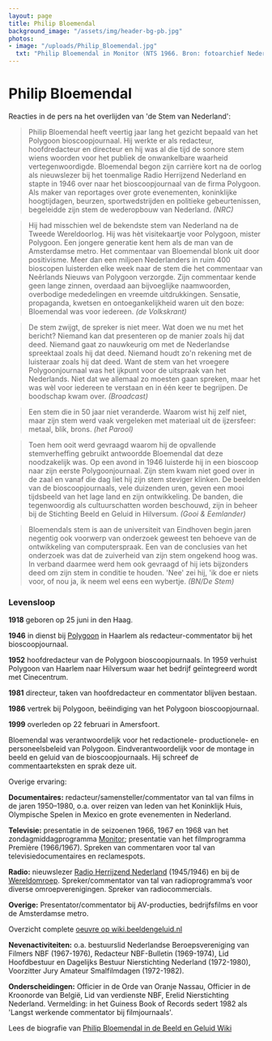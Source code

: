 ```yaml
---
layout: page
title: Philip Bloemendal
background_image: "/assets/img/header-bg-pb.jpg"
photos:
- image: "/uploads/Philip_Bloemendal.jpg"
  txt: "Philip Bloemendal in Monitor (NTS 1966. Bron: fotoarchief Nederlands Instituut voor Beeld en Geluid)"
---
```


# Philip Bloemendal

Reacties in de pers na het overlijden van 'de Stem van Nederland':

> Philip Bloemendal heeft veertig jaar lang het gezicht bepaald van het Polygoon bioscoopjournaal. Hij werkte er als redacteur, hoofdredacteur en directeur en hij was al die tijd de sonore stem wiens woorden voor het publiek de onwankelbare waarheid vertegenwoordigde. Bloemendal begon zijn carrière kort na de oorlog als nieuwslezer bij het toenmalige Radio Herrijzend Nederland en stapte in 1946 over naar het bioscoopjournaal van de firma Polygoon. Als maker van reportages over grote evenementen, koninklijke hoogtijdagen, beurzen, sportwedstrijden en politieke gebeurtenissen, begeleidde zijn stem de wederopbouw van Nederland. _(NRC)_

> Hij had misschien wel de bekendste stem van Nederland na de Tweede Wereldoorlog. Hij was hèt visitekaartje voor Polygoon, mister Polygoon. Een jongere generatie kent hem als de man van de Amsterdamse metro. Het commentaar van Bloemendal blonk uit door positivisme. Meer dan een miljoen Nederlanders in ruim 400 bioscopen luisterden elke week naar de stem die het commentaar van Neêrlands Nieuws van Polygoon verzorgde. Zijn commentaar kende geen lange zinnen, overdaad aan bijvoeglijke naamwoorden, overbodige mededelingen en vreemde uitdrukkingen. Sensatie, propaganda, kwetsen en ontoegankelijkheid waren uit den boze: Bloemendal was voor iedereen. _(de Volkskrant)_

> De stem zwijgt, de spreker is niet meer. Wat doen we nu met het bericht? Niemand kan dat presenteren op de manier zoals hij dat deed. Niemand gaat zo nauwkeurig om met de Nederlandse spreektaal zoals hij dat deed. Niemand houdt zo'n rekening met de luisteraar zoals hij dat deed. Want de stem van het vroegere Polygoonjournaal was het ijkpunt voor de uitspraak van het Nederlands. Niet dat we allemaal zo moesten gaan spreken, maar het was wèl voor iedereen te verstaan en in één keer te begrijpen. De boodschap kwam over. _(Broadcast)_

> Een stem die in 50 jaar niet veranderde. Waarom wist hij zelf niet, maar zijn stem werd vaak vergeleken met materiaal uit de ijzersfeer: metaal, blik, brons. _(het Parool)_

> Toen hem ooit werd gevraagd waarom hij de opvallende stemverheffing gebruikt antwoordde Bloemendal dat deze noodzakelijk was. Op een avond in 1946 luisterde hij in een bioscoop naar zijn eerste Polygoonjournaal. Zijn stem kwam niet goed over in de zaal en vanaf die dag liet hij zijn stem steviger klinken. De beelden van de bioscoopjournaals, vele duizenden uren, geven een mooi tijdsbeeld van het lage land en zijn ontwikkeling. De banden, die tegenwoordig als cultuurschatten worden beschouwd, zijn in beheer bij de Stichting Beeld en Geluid in Hilversum. _(Gooi & Eemlander)_

> Bloemendals stem is aan de universiteit van Eindhoven begin jaren negentig ook voorwerp van onderzoek geweest ten behoeve van de ontwikkeling van computerspraak. Een van de conclusies van het onderzoek was dat de zuiverheid van zijn stem ongekend hoog was. In verband daarmee werd hem ook gevraagd of hij iets bijzonders deed om zijn stem in conditie te houden. 'Nee' zei hij, 'ik doe er niets voor, of nou ja, ik neem wel eens een wybertje. _(BN/De Stem)_

### Levensloop

**1918** geboren op 25 juni in den Haag.

**1946** in dienst bij [Polygoon](https://wiki.beeldengeluid.nl/index.php/Polygoon) in Haarlem als redacteur-commentator bij het bioscoopjournaal.

**1952** hoofdredacteur van de Polygoon bioscoopjournaals. In 1959 verhuist Polygoon van Haarlem naar Hilversum waar het bedrijf geïntegreerd wordt met Cinecentrum. 

**1981** directeur, taken van hoofdredacteur en commentator blijven bestaan.

**1986** vertrek bij Polygoon, beëindiging van het Polygoon bioscoopjournaal.

**1999** overleden op 22 februari in Amersfoort.

Bloemendal was verantwoordelijk voor het redactionele- productionele- en personeelsbeleid van Polygoon. Eindverantwoordelijk voor de montage in beeld en geluid van de bioscoopjournaals. Hij schreef de commentaarteksten en sprak deze uit.

Overige ervaring:

**Documentaires:** redacteur/samensteller/commentator van tal van films in de jaren 1950–1980, o.a. over reizen van leden van het Koninklijk Huis, Olympische Spelen in Mexico en grote evenementen in Nederland.

**Televisie:** presentatie in de seizoenen 1966, 1967 en 1968 van het zondagmiddagprogramma [Monitor](https://wiki.beeldengeluid.nl/index.php/Monitor); presentatie van het filmprogramma Première (1966/1967). Spreken van commentaren voor tal van televisiedocumentaires en reclamespots.

**Radio:** nieuwslezer [Radio Herrijzend Nederland](https://wiki.beeldengeluid.nl/index.php/Radio_Herrijzend_Nederland) (1945/1946) en bij de [Wereldomroep](https://wiki.beeldengeluid.nl/index.php/Wereldomroep). Spreker/commentator van tal van radioprogramma’s voor diverse omroepverenigingen. Spreker van radiocommercials.

**Overige:** Presentator/commentator bij AV-producties, bedrijfsfilms en voor de Amsterdamse metro.

Overzicht complete [oeuvre op wiki.beeldengeluid.nl](https://wiki.beeldengeluid.nl/index.php/Oeuvre_van_Philip_Bloemendal)

**Nevenactiviteiten:** o.a. bestuurslid Nederlandse Beroepsvereniging van Filmers NBF (1967-1976), Redacteur NBF-Bulletin (1969-1974), Lid Hoofdbestuur en Dagelijks Bestuur Nierstichting Nederland (1972-1980), Voorzitter Jury Amateur Smalfilmdagen (1972-1982).

**Onderscheidingen:** Officier in de Orde van Oranje Nassau, Officier in de Kroonorde van België, Lid van verdienste NBF, Erelid Nierstichting Nederland. Vermelding: in het Guiness Book of Records sedert 1982 als 'Langst werkende commentator bij filmjournaals'.


Lees de biografie van [Philip Bloemendal in de Beeld en Geluid Wiki](https://wiki.beeldengeluid.nl/index.php/Philip_Bloemendal)